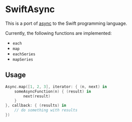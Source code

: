 SwiftAsync
==========

This is a port of [async](https://github.com/caolan/async) to the Swift programming language.

Currently, the following functions are implemented:

* `each`
* `map`
* `eachSeries`
* `mapSeries`

Usage
-----

```swift
Async.map([1, 2, 3], iterator: { (n, next) in
	someAsyncFunction(n) { (result) in
		next(result)
	}
}, callback: { (results) in
	// do something with results
})
```
